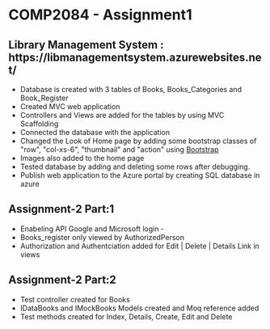 <h1>COMP2084 - Assignment1</h1>

<h2><b>Library Management System : https://libmanagementsystem.azurewebsites.net/ </b></h2>
<ul>
	<li>Database is created with 3 tables of Books, Books_Categories and Book_Register</li>
	<li>Created MVC web application</li>
	<li>Controllers and Views are added for the tables by  using MVC Scaffolding</li>
	<li>Connected the database with the application</li>
	<li>Changed the Look of Home page by adding some bootstrap classes of "row", "col-xs-6", "thumbnail" and "action" using <a href="https://bootstrapcreative.com/resources/bootstrap-3-css-classes-index/">Bootstrap</a></li>
	<li>Images also added to the home page</li>
	<li>Tested database by adding and deleting some rows after debugging.</li>
	<li>Publish web application to the Azure portal by creating SQL database in azure</li>
</ul>


<h2><b>Assignment-2 Part:1</b></h2>
<ul>
	<li>Enabeling API Google and Microsoft login - </li>
	<li>Books_register only viewed by AuthorizedPerson</li>
	<li>Authorization and Authentciation added for Edit | Delete | Details Link in views</li>
</ul>

<h2><b>Assignment-2 Part:2</b></h2>
<ul>
	<li>Test controller created for Books </li>
	<li>IDataBooks and IMockBooks Models created and Moq reference added</li>
	<li>Test methods created for Index, Details, Create, Edit and Delete</li>
</ul>


